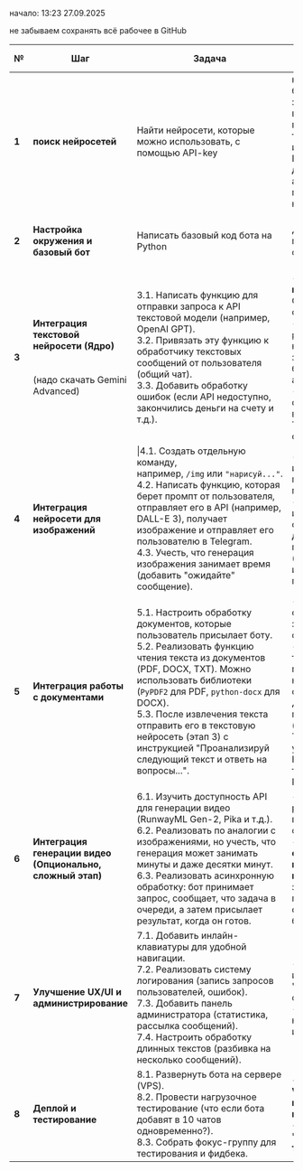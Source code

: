 начало: 13:23 27.09.2025


не забываем сохранять всё рабочее в GitHub

| №     | Шаг                                                                                 | Задача                                                                                                                                                                                                                                                                                                                                                                               | Важно помнить                                                                                                                                                                                                                                       | Результат                                                                   | состояние задачи |
| ----- | ----------------------------------------------------------------------------------- | ------------------------------------------------------------------------------------------------------------------------------------------------------------------------------------------------------------------------------------------------------------------------------------------------------------------------------------------------------------------------------------ | --------------------------------------------------------------------------------------------------------------------------------------------------------------------------------------------------------------------------------------------------- | --------------------------------------------------------------------------- | ---------------- |
| **1** | **поиск нейросетей**                                                                | Найти нейросети, которые можно использовать, с помощью API-key                                                                                                                                                                                                                                                                                                                       | нейросети должны быть нацелены на 1 задачу, которую они выполняют лучше всего, одна для текста, другая для изображения и т.д.<br>Будет возможность делать все не автоматизацией, а с помощью API прямо на сервер.                                   | будет ускорена работа бота                                                  |                  |
| **2** | **Настройка окружения и базовый бот**                                               | Написать базовый код бота на Python                                                                                                                                                                                                                                                                                                                                                  | Делаем самую простую функциональность.                                                                                                                                                                                                              | Рабочий "скелет" бота, который отвечает на команды.                         |                  |
| **3** | **Интеграция текстовой нейросети (Ядро)**<br><br><br>(надо скачать Gemini Advanced) | 3.1. Написать функцию для отправки запроса к API текстовой модели (например, OpenAI GPT).  <br>3.2. Привязать эту функцию к обработчику текстовых сообщений от пользователя (общий чат).  <br>3.3. Добавить обработку ошибок (если API недоступно, закончились деньги на счету и т.д.).                                                                                              | - Это **самое важное ядро** бота. Сделай его стабильным.  <br>- Настрой `system prompt` для нейросети, чтобы задать тон общения бота ("Ты полезный ассистент...").  <br>- Ограничь длину ответа, чтобы он влезал в лимиты Telegram (4096 символов). | Бот может поддерживать текстовый диалог, используя мощную AI.               |                  |
| **4** | **Интеграция нейросети для изображений**                                            | \|4.1. Создать отдельную команду, например, `/img` или `"нарисуй..."`.  <br>4.2. Написать функцию, которая берет промпт от пользователя, отправляет его в API (например, DALL-E 3), получает изображение и отправляет его пользователю в Telegram.  <br>4.3. Учесть, что генерация изображения занимает время (добавить "ожидайте" сообщение).                                       | - Генерация изображений часто платная и медленнее текста.  <br>- Промпт для изображений нужно составлять иначе — добавь подсказки пользователю ("опиши изображение подробно").                                                                      | Бот может генерировать изображения по запросу.                              |                  |
| **5** | **Интеграция работы с документами**                                                 | 5.1. Настроить обработку документов, которые пользователь присылает боту.  <br>5.2. Реализовать функцию чтения текста из документов (PDF, DOCX, TXT). Можно использовать библиотеки (`PyPDF2` для PDF, `python-docx` для DOCX).  <br>5.3. После извлечения текста отправить его в текстовую нейросеть (этап 3) с инструкцией "Проанализируй следующий текст и ответь на вопросы...". | - Нужно ограничить размер загружаемого файла.  <br>- Извлечение текста из PDF может быть неточным, особенно из сканов. Для сканов понадобится OCR (например, Tesseract), это усложнит задачу. Начни с простых текстовых PDF/DOCX.                   | Бот может "читать" и анализировать содержимое документов.                   |                  |
| **6** | **Интеграция генерации видео (Опционально, сложный этап)**                          | 6.1. Изучить доступность API для генерации видео (RunwayML Gen-2, Pika и т.д.).  <br>6.2. Реализовать по аналогии с изображениями, но учесть, что генерация может занимать минуты и даже десятки минут.  <br>6.3. Реализовать асинхронную обработку: бот принимает запрос, сообщает, что задача в очереди, а затем присылает результат, когда он готов.                              | - Это самый ресурсоемкий и, вероятно, дорогой функционал.  <br>- **Асинхронность и очередь задач — ключевой момент.** Не заставляй пользователя ждать ответа 10 минут, бот "зависнет".                                                              | Бот может принимать запросы на генерацию видео и присылать результат позже. |                  |
| **7** | **Улучшение UX/UI и администрирование**                                             | 7.1. Добавить инлайн-клавиатуры для удобной навигации.  <br>7.2. Реализовать систему логирования (запись запросов пользователей, ошибок).  <br>7.3. Добавить панель администратора (статистика, рассылка сообщений).  <br>7.4. Настроить обработку длинных текстов (разбивка на несколько сообщений).                                                                                | - Удобный интерфейс важнее "навороченного" функционала.  <br>- Логи помогут тебе находить и исправлять ошибки.                                                                                                                                      | Полированный, удобный и устойчивый к ошибкам бот.                           |                  |
| **8** | **Деплой и тестирование**                                                           | 8.1. Развернуть бота на сервере (VPS).  <br>8.2. Провести нагрузочное тестирование (что если бота добавят в 10 чатов одновременно?).  <br>8.3. Собрать фокус-группу для тестирования и фидбека.                                                                                                                                                                                      | **- Для деплоя на VPS посмотри на `systemd`-сервисы или `docker`.  <br>- Всегда имей план "отката" если что-то пойдет не так.**                                                                                                                     | Бот стабильно работает 24/7 и готов к использованию.                        |                  |


